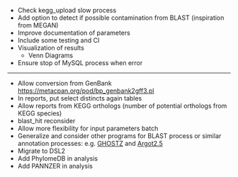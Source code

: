 * Check kegg_upload slow process
* Add option to detect if possible contamination from BLAST (inspiration from MEGAN)
* Improve documentation of parameters
* Include some testing and CI
* Visualization of results
    * Venn Diagrams
* Ensure stop of MySQL process when error
---
* Allow conversion from GenBank https://metacpan.org/pod/bp_genbank2gff3.pl
* In reports, put select distincts again tables
* Allow reports from KEGG orthologs (number of potential orthologs from KEGG species)
* blast_hit reconsider
* Allow more flexibility for input parameters batch
* Generalize and consider other programs for BLAST process or similar annotation processes: e.g. [GHOSTZ](http://www.bi.cs.titech.ac.jp/ghostz/) and [Argot2.5](http://www.medcomp.medicina.unipd.it/Argot2-5/)
* Migrate to DSL2
* Add PhylomeDB in analysis
* Add PANNZER in analysis

